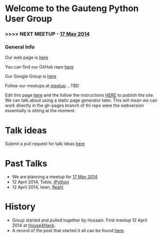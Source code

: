 # Welcome to the Gauteng Python User Group


### >>>>  NEXT MEETUP - [17 May 2014](https://github.com/gautengpug/planning/blob/master/17_May_2014.md)
    

### General Info

Our web page is [here](http://gautengpug.github.io/webpage)

You can find our GitHub repo [here](https://github.com/gautengpug)

Our Google Group is [here](https://groups.google.com/forum/#!forum/gpugsa)

Follow our meetups at [meetup]() ...TBD

Edit this page [here](https://github.com/gautengpug/webpage/edit/master/README.md) and the follow the instructions [HERE](https://help.github.com/articles/creating-pages-with-the-automatic-generator) to publish the site. We can talk about using a static page generator later. This will mean we can work directly in the gh-pages branch of thi repo were the webversion essentially is sitting at the moment.


# Talk ideas

Submit a pull request for talk ideas [here](https://github.com/gautengpug/talk_ideas/blob/master/README.md)


# Past Talks
* We are planning a meetup for [17 May 2014](https://github.com/gautengpug/planning/blob/master/17_May_2014.md)
* 12 April 2014, Tobie, [IPython](https://github.com/gautengpug/ipythontalk_12Apr2014)
* 12 April 2014, Iwan,  [Reahl](https://github.com/gautengpug/webpage/2014-04-12/reahl.odp)  


# History

* Group started and pulled together by Hussain. First meetup 12 April 2014 at
  [House4Hack](http://www.house4hack.co.za).
* A record of the post that started it all can be found
  [here](https://groups.google.com/forum/#!topic/gpugsa/qZEy-ptVxac).
